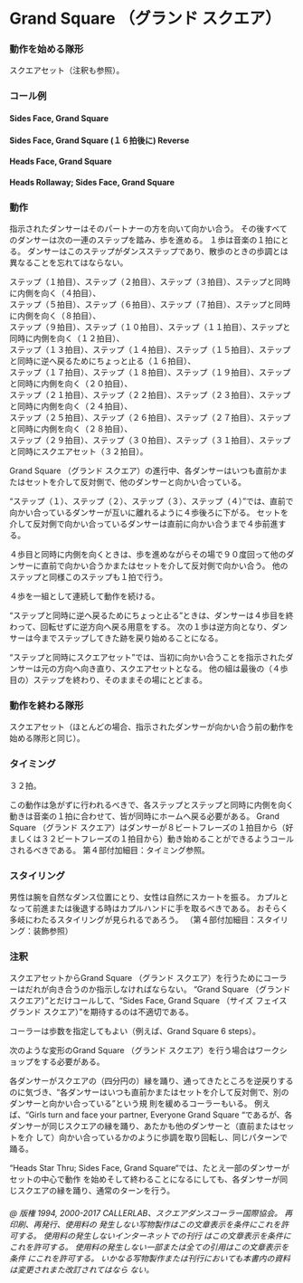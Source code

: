 
# Grand Square （グランド スクエア）

### 動作を始める隊形

スクエアセット（注釈も参照）。

### コール例

#### Sides Face, Grand Square
#### Sides Face, Grand Square (１６拍後に) Reverse
#### Heads Face, Grand Square
#### Heads Rollaway; Sides Face, Grand Square

### 動作

指示されたダンサーはそのパートナーの方を向いて向かい合う。 その後すべてのダンサーは次の一連のステップを踏み、歩を進める。 １歩は音楽の１拍にとる。 ダンサーはこのステップがダンスステップであり、散歩のときの歩調とは異なることを忘れてはならない。

ステップ（１拍目）、ステップ（２拍目）、ステップ（３拍目）、ステップと同時に内側を向く（４拍目）、  
ステップ（５拍目）、ステップ（６拍目）、ステップ（７拍目）、ステップと同時に内側を向く（８拍目）、  
ステップ（９拍目）、ステップ（１０拍目）、ステップ（１１拍目）、ステップと同時に内側を向く（１２拍目）、  
ステップ（１３拍目）、ステップ（１４拍目）、ステップ（１５拍目）、ステップと同時に逆へ戻るためにちょっと止る（１６拍目）、  
ステップ（１７拍目）、ステップ（１８拍目）、ステップ（１９拍目）、ステップと同時に内側を向く（２０拍目）、  
ステップ（２１拍目）、ステップ（２２拍目）、ステップ（２３拍目）、ステップと同時に内側を向く（２４拍目）、  
ステップ（２５拍目）、ステップ（２６拍目）、ステップ（２７拍目）、ステップと同時に内側を向く（２８拍目）、  
ステップ（２９拍目）、ステップ（３０拍目）、ステップ（３１拍目）、ステップと同時にスクエアセット（３２拍目）。

Grand Square （グランド スクエア）の進行中、各ダンサーはいつも直前かまたはセットを介して反対側で、他のダンサーと向かい合っている。

“ステップ（１）、ステップ（２）、ステップ（３）、ステップ（４）”では、直前で向かい合っているダンサーが互いに離れるように４歩後ろに下がる。 セットを介して反対側で向かい合っているダンサーは直前に向かい合うまで４歩前進する。

４歩目と同時に内側を向くときは、歩を進めながらその場で９０度回って他のダンサーに直前で向かい合うかまたはセットを介して反対側で向かい合う。 他のステップと同様このステップも１拍で行う。

４歩を一組として連続して動作を続ける。

“ステップと同時に逆へ戻るためにちょっと止る”ときは、ダンサーは４歩目を終わって、回転せずに逆方向へ戻る用意をする。 次の１歩は逆方向となり、ダンサーは今までステップしてきた跡を戻り始めることになる。

“ステップと同時にスクエアセット”では、当初に向かい合うことを指示されたダンサーは元の方向へ向き直り、スクエアセットとなる。 他の組は最後の（４歩目の）ステップを終わり、そのままその場にとどまる。


### 動作を終わる隊形

スクエアセット（ほとんどの場合、指示されたダンサーが向かい合う前の動作を始める隊形と同じ）。

### タイミング

３２拍。

この動作は急がずに行われるべきで、各ステップとステップと同時に内側を向く動きは音楽の１拍に合わせて、皆が同時にホームへ戻る必要がある。
Grand Square （グランド スクエア）はダンサーが８ビートフレーズの１拍目から（好ましくは３２ビートフレーズの１拍目から）動き始めることができるようコールされるべきである。
第４部付加細目：タイミング参照。

### スタイリング

男性は腕を自然なダンス位置にとり、女性は自然にスカートを振る。 カプルとなって前進または後退する時はカプルハンドに手を取るべきである。 おそらく多岐にわたるスタイリングが見られるであろう。 （第４部付加細目：スタイリング：装飾参照）

### 注釈

スクエアセットからGrand Square （グランド スクエア）を行うためにコーラーはだれが向き合うのか指示しなければならない。 “Grand Square （グランド スクエア）”とだけコールして、“Sides Face, Grand Square （サイズ フェイス グランド スクエア）”を期待するのは不適切である。

コーラーは歩数を指定してもよい（例えば、Grand Square 6 steps）。

次のような変形のGrand Square （グランド スクエア）を行う場合はワークショップをする必要がある。

各ダンサーがスクエアの（四分円の）縁を踊り、通ってきたところを逆戻りするのに気づき、“各ダンサーはいつも直前かまたはセットを介して反対側で、別のダンサーと向かい合っている”という規
則を緩めるコーラーもいる。 例えば、“Girls turn and face your partner, Everyone Grand Square
“であるが、各ダンサーが同じスクエアの縁を踊り、あたかも他のダンサーと（直前またはセットを介
して）向かい合っているかのように歩調を取り回転し、同じパターンで踊る。

“Heads Star Thru; Sides Face, Grand Square“では、たとえ一部のダンサーがセットの中心で動作
を始めそして終わることになるにしても、各ダンサーが同じスクエアの縁を踊り、通常のターンを行う。

###### @ 版権 1994, 2000-2017 CALLERLAB、スクエアダンスコーラー国際協会。 再印刷、再発行、使用料の 発生しない写物製作はこの文章表示を条件にこれを許可する。 使用料の発生しないインターネットでの刊行 はこの文章表示を条件にこれを許可する。 使用料の発生しない一部または全ての引用はこの文章表示を条件 にこれを許可する。 いかなる写物製作または刊行においても本書内の資料は変更されまた改訂されてはなら ない。


